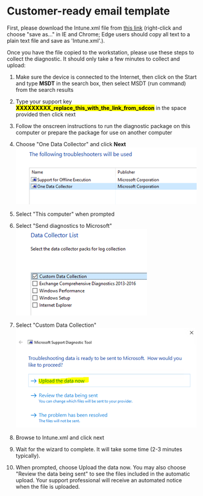 # Customer-ready email template

First, please download the Intune.xml file from [this link](https://raw.githubusercontent.com/markstan/IntuneOneDataCollector/master/Intune.xml) (right-click and choose "save as..." in IE and Chrome; Edge users should copy all text to a plain text file and save as 'Intune.xml'.).

Once you have the file copied to the workstation, please use these steps to collect the diagnostic. It should only take a few minutes to collect and upload:

1. Make sure the device is connected to the Internet, then click on the Start and type **MSDT** in the search box, then select MSDT (run command) from the search results

1. Type your support key <span style="background-color:#FFFF00; color: black">**XXXXXXXXX_replace_this_with_the_link_from_sdcon**</span> in the space provided then click next

1. Follow the onscreen instructions to run the diagnostic package on this computer or prepare the package for use on another computer

1. Choose "One Data Collector" and click **Next** &nbsp;&nbsp;&nbsp; ![](./ct1.png)

1. Select "This computer" when prompted

1. Select "Send diagnostics to Microsoft"  &nbsp;&nbsp;&nbsp; ![](./ct2.png)

1. Select "Custom Data Collection"   &nbsp;&nbsp;&nbsp; ![](./ct3.png)

1. Browse to Intune.xml and click next 

1. Wait for the wizard to complete. It will take some time (2-3 minutes typically).

1. When prompted, choose Upload the data now. You may also choose "Review the data being sent" to see the files included in the automatic upload. Your support professional will receive an automated notice when the file is uploaded.
